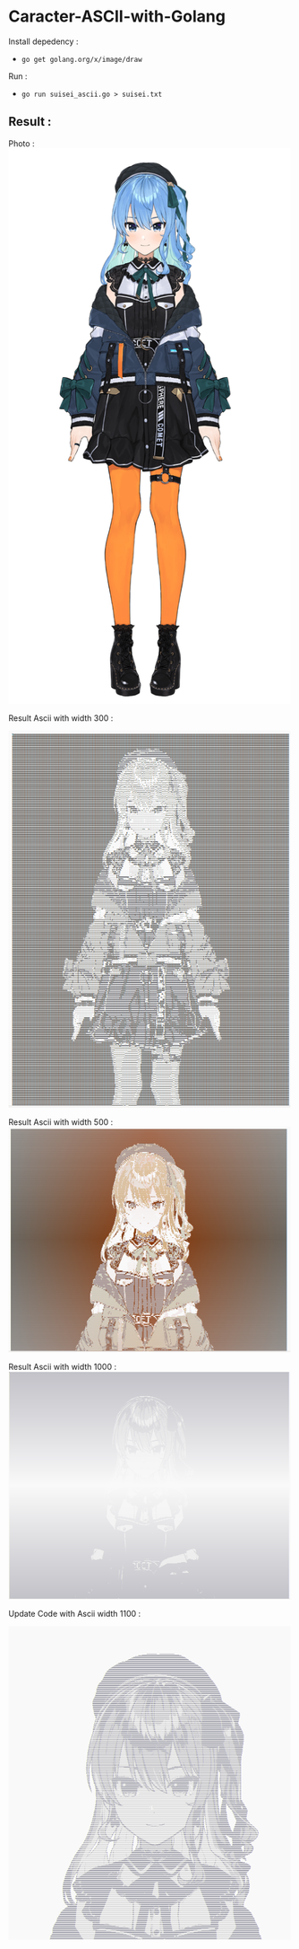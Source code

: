 # Caracter-ASCII-with-Golang

Install depedency :
- ```go get golang.org/x/image/draw```  

Run :
- ```go run suisei_ascii.go > suisei.txt```

## Result :

Photo :
![alt text](Hoshimachi-Suisei.png)

Result Ascii with width 300 : 

![alt text](<Cuplikan layar 2025-05-24 084645.png>)

Result Ascii with width 500 :
![alt text](<Cuplikan layar 2025-05-24 082849.png>)

Result Ascii with width 1000 :
![alt text](<Cuplikan layar 2025-05-24 082934.png>)

Update Code with Ascii width 1100  :

![alt text](<Cuplikan layar 2025-05-24 093156.png>)
